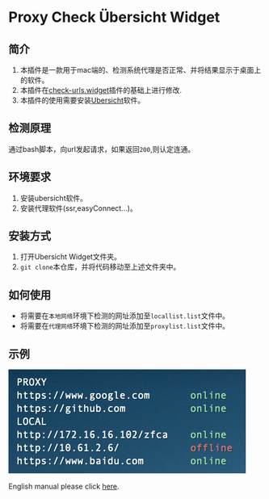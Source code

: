 Proxy Check Übersicht Widget
==========================

简介
-------
1. 本插件是一款用于mac端的、检测系统代理是否正常、并将结果显示于桌面上的软件。
2. 本插件在[check-urls.widget](http://tracesof.net/uebersicht-widgets/#check-urls)插件的基础上进行修改.
3. 本插件的使用需要安装[Ubersicht](http://tracesof.net/uebersicht/)软件。

检测原理
-------
通过bash脚本，向url发起请求，如果返回`200`,则认定连通。

环境要求
-------
1. 安装ubersicht软件。
2. 安装代理软件(ssr,easyConnect...)。

安装方式
-------
1. 打开Ubersicht Widget文件夹。
2. `git clone`本仓库，并将代码移动至上述文件夹中。

如何使用
-------
- 将需要在`本地网络`环境下检测的网址添加至`locallist.list`文件中。
- 将需要在`代理网络`环境下检测的网址添加至`proxylist.list`文件中。

示例
-------
![Example!](screenshot.png)

English manual please click [here](./README.md).